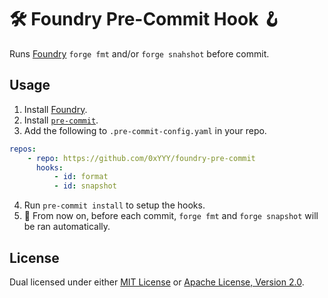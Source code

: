 # 🛠️ Foundry Pre-Commit Hook 🪝

Runs [Foundry](https://github.com/foundry-rs/foundry) `forge fmt` and/or `forge snahshot` before
commit.

## Usage

1. Install [Foundry](https://book.getfoundry.sh/getting-started/installation).
2. Install [`pre-commit`](https://pre-commit.com/#install).
3. Add the following to `.pre-commit-config.yaml` in your repo.

```yaml
repos:
    - repo: https://github.com/0xYYY/foundry-pre-commit
      hooks:
          - id: format
          - id: snapshot
```

4. Run `pre-commit install` to setup the hooks.
5. 🎉 From now on, before each commit, `forge fmt` and `forge snapshot` will be ran automatically.

## License

Dual licensed under either [MIT License](./LICENSE-MIT) or [Apache License, Version 2.0](./LICENSE-APACHE).
